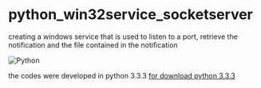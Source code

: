 # python_win32service_socketserver
creating a windows service that is used to listen to a port, retrieve the notification and the file contained in the notification

![Python](http://python.lycee.free.fr/_images/python-logo.png)

<p>the codes were developed in python 3.3.3 <a href="https://www.python.org/download/releases/3.3.3/" target="_blank">for download python 3.3.3</a></p>
